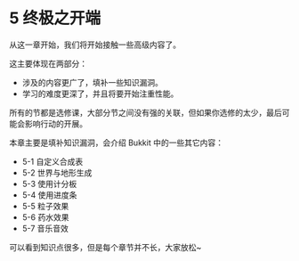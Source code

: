 # 5 终极之开端

从这一章开始，我们将开始接触一些高级内容了。

这主要体现在两部分：

- 涉及的内容更广了，填补一些知识漏洞。
- 学习的难度更深了，并且将要开始注重性能。

所有的节都是选修课，大部分节之间没有强的关联，但如果你选修的太少，最后可能会影响行动的开展。

本章主要是填补知识漏洞，会介绍 Bukkit 中的一些其它内容：

- 5-1 自定义合成表
- 5-2 世界与地形生成
- 5-3 使用计分板
- 5-4 使用进度条
- 5-5 粒子效果
- 5-6 药水效果
- 5-7 音乐音效

可以看到知识点很多，但是每个章节并不长，大家放松~